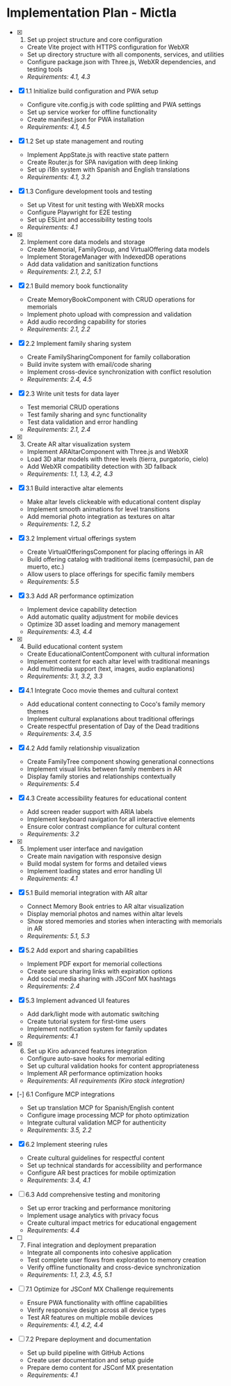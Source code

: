 # Implementation Plan - Mictla

- [x] 1. Set up project structure and core configuration

  - Create Vite project with HTTPS configuration for WebXR
  - Set up directory structure with all components, services, and utilities
  - Configure package.json with Three.js, WebXR dependencies, and testing tools
  - _Requirements: 4.1, 4.3_

- [x] 1.1 Initialize build configuration and PWA setup

  - Configure vite.config.js with code splitting and PWA settings
  - Set up service worker for offline functionality
  - Create manifest.json for PWA installation
  - _Requirements: 4.1, 4.5_

- [x] 1.2 Set up state management and routing

  - Implement AppState.js with reactive state pattern
  - Create Router.js for SPA navigation with deep linking
  - Set up i18n system with Spanish and English translations
  - _Requirements: 4.1, 3.2_

- [x] 1.3 Configure development tools and testing

  - Set up Vitest for unit testing with WebXR mocks
  - Configure Playwright for E2E testing
  - Set up ESLint and accessibility testing tools
  - _Requirements: 4.1_

- [x] 2. Implement core data models and storage

  - Create Memorial, FamilyGroup, and VirtualOffering data models
  - Implement StorageManager with IndexedDB operations
  - Add data validation and sanitization functions
  - _Requirements: 2.1, 2.2, 5.1_

- [x] 2.1 Build memory book functionality

  - Create MemoryBookComponent with CRUD operations for memorials
  - Implement photo upload with compression and validation
  - Add audio recording capability for stories
  - _Requirements: 2.1, 2.2_

- [x] 2.2 Implement family sharing system

  - Create FamilySharingComponent for family collaboration
  - Build invite system with email/code sharing
  - Implement cross-device synchronization with conflict resolution
  - _Requirements: 2.4, 4.5_

- [x] 2.3 Write unit tests for data layer

  - Test memorial CRUD operations
  - Test family sharing and sync functionality
  - Test data validation and error handling
  - _Requirements: 2.1, 2.4_

- [x] 3. Create AR altar visualization system

  - Implement ARAltarComponent with Three.js and WebXR
  - Load 3D altar models with three levels (tierra, purgatorio, cielo)
  - Add WebXR compatibility detection with 3D fallback
  - _Requirements: 1.1, 1.3, 4.2, 4.3_

- [x] 3.1 Build interactive altar elements

  - Make altar levels clickeable with educational content display
  - Implement smooth animations for level transitions
  - Add memorial photo integration as textures on altar
  - _Requirements: 1.2, 5.2_

- [x] 3.2 Implement virtual offerings system

  - Create VirtualOfferingsComponent for placing offerings in AR
  - Build offering catalog with traditional items (cempasúchil, pan de muerto, etc.)
  - Allow users to place offerings for specific family members
  - _Requirements: 5.5_

- [x] 3.3 Add AR performance optimization

  - Implement device capability detection
  - Add automatic quality adjustment for mobile devices
  - Optimize 3D asset loading and memory management
  - _Requirements: 4.3, 4.4_

- [x] 4. Build educational content system

  - Create EducationalContentComponent with cultural information
  - Implement content for each altar level with traditional meanings
  - Add multimedia support (text, images, audio explanations)
  - _Requirements: 3.1, 3.2, 3.3_

- [x] 4.1 Integrate Coco movie themes and cultural context

  - Add educational content connecting to Coco's family memory themes
  - Implement cultural explanations about traditional offerings
  - Create respectful presentation of Day of the Dead traditions
  - _Requirements: 3.4, 3.5_

- [x] 4.2 Add family relationship visualization

  - Create FamilyTree component showing generational connections
  - Implement visual links between family members in AR
  - Display family stories and relationships contextually
  - _Requirements: 5.4_

- [x] 4.3 Create accessibility features for educational content

  - Add screen reader support with ARIA labels
  - Implement keyboard navigation for all interactive elements
  - Ensure color contrast compliance for cultural content
  - _Requirements: 3.2_

- [x] 5. Implement user interface and navigation

  - Create main navigation with responsive design
  - Build modal system for forms and detailed views
  - Implement loading states and error handling UI
  - _Requirements: 4.1_

- [x] 5.1 Build memorial integration with AR altar

  - Connect Memory Book entries to AR altar visualization
  - Display memorial photos and names within altar levels
  - Show stored memories and stories when interacting with memorials in AR
  - _Requirements: 5.1, 5.3_

- [x] 5.2 Add export and sharing capabilities

  - Implement PDF export for memorial collections
  - Create secure sharing links with expiration options
  - Add social media sharing with JSConf MX hashtags
  - _Requirements: 2.4_

- [x] 5.3 Implement advanced UI features

  - Add dark/light mode with automatic switching
  - Create tutorial system for first-time users
  - Implement notification system for family updates
  - _Requirements: 4.1_

- [x] 6. Set up Kiro advanced features integration

  - Configure auto-save hooks for memorial editing
  - Set up cultural validation hooks for content appropriateness
  - Implement AR performance optimization hooks
  - _Requirements: All requirements (Kiro stack integration)_

- [-] 6.1 Configure MCP integrations

  - Set up translation MCP for Spanish/English content
  - Configure image processing MCP for photo optimization
  - Integrate cultural validation MCP for authenticity
  - _Requirements: 3.5, 2.2_

- [x] 6.2 Implement steering rules

  - Create cultural guidelines for respectful content
  - Set up technical standards for accessibility and performance
  - Configure AR best practices for mobile optimization
  - _Requirements: 3.4, 4.1_

- [ ] 6.3 Add comprehensive testing and monitoring

  - Set up error tracking and performance monitoring
  - Implement usage analytics with privacy focus
  - Create cultural impact metrics for educational engagement
  - _Requirements: 4.4_

- [ ] 7. Final integration and deployment preparation

  - Integrate all components into cohesive application
  - Test complete user flows from exploration to memory creation
  - Verify offline functionality and cross-device synchronization
  - _Requirements: 1.1, 2.3, 4.5, 5.1_

- [ ] 7.1 Optimize for JSConf MX Challenge requirements

  - Ensure PWA functionality with offline capabilities
  - Verify responsive design across all device types
  - Test AR features on multiple mobile devices
  - _Requirements: 4.1, 4.2, 4.4_

- [ ] 7.2 Prepare deployment and documentation
  - Set up build pipeline with GitHub Actions
  - Create user documentation and setup guide
  - Prepare demo content for JSConf MX presentation
  - _Requirements: 4.1_

